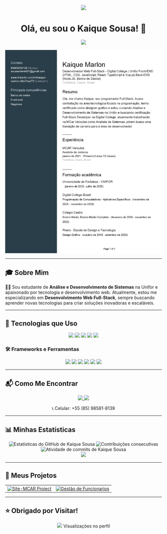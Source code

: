 <div align="center">
  <img src="https://media.giphy.com/media/hvRJCLFzcasrR4ia7z/giphy.gif" width="35px">
  <h1>Olá, eu sou o Kaique Sousa! 👋</h1>
  
  <p align="center">
    <img src="https://readme-typing-svg.herokuapp.com?color=36BCF7&center=true&vCenter=true&lines=Desenvolvedor+Web+Full-Stack;Resolvedor+de+Problemas;Sempre+aprendendo+coisas+novas;Construindo+projetos+incríveis">
  </p>

  <img src="https://raw.githubusercontent.com/kaiquesousa2005/kaiquesousa2005/main/Profile%20(14)-page-001.jpg" alt="Profile banner" />
</div>

---

## 🎓 Sobre Mim

👨‍💻 Sou estudante de **Análise e Desenvolvimento de Sistemas** na Unifor e apaixonado por tecnologia e desenvolvimento web. Atualmente, estou me especializando em **Desenvolvimento Web Full-Stack**, sempre buscando aprender novas tecnologias para criar soluções inovadoras e escaláveis.

---

## 🚀 Tecnologias que Uso

<div align="center">
  <img src="https://img.shields.io/badge/JavaScript-F7DF1E?style=for-the-badge&logo=javascript&logoColor=black" />
  <img src="https://img.shields.io/badge/SQL-4479A1?style=for-the-badge&logo=postgresql&logoColor=white" />
  <img src="https://img.shields.io/badge/TypeScript-3178C6?style=for-the-badge&logo=typescript&logoColor=white" />
  <img src="https://img.shields.io/badge/HTML5-E34F26?style=for-the-badge&logo=html5&logoColor=white" />
  <img src="https://img.shields.io/badge/CSS3-1572B6?style=for-the-badge&logo=css3&logoColor=white" />
</div>

### 🛠️ Frameworks e Ferramentas
<div align="center">
  <img src="https://img.shields.io/badge/Next.js-000000?style=for-the-badge&logo=nextdotjs&logoColor=white" />
  <img src="https://img.shields.io/badge/React-61DAFB?style=for-the-badge&logo=react&logoColor=black" />
  <img src="https://img.shields.io/badge/Node.js-339933?style=for-the-badge&logo=nodedotjs&logoColor=white" />
  <img src="https://img.shields.io/badge/Git-F05032?style=for-the-badge&logo=git&logoColor=white" />
  <img src="https://img.shields.io/badge/GitHub-181717?style=for-the-badge&logo=github&logoColor=white" />
  <img src="https://img.shields.io/badge/Visual_Studio_Code-007ACC?style=for-the-badge&logo=visualstudiocode&logoColor=white" />
</div>

---

## 📬 Como Me Encontrar

<div align="center">
  <a href="https://www.linkedin.com/in/kaique-marlon-93a7ba272/">
    <img src="https://img.shields.io/badge/LinkedIn-0077B5?style=for-the-badge&logo=linkedin&logoColor=white" />
  </a>
  <a href="mailto:kaique.freire@hotmail.com">
    <img src="https://img.shields.io/badge/Email-D14836?style=for-the-badge&logo=gmail&logoColor=white" />
  </a>
  <p>📞 Celular: +55 (85) 98581-8139</p>
</div>

---

## 📊 Minhas Estatísticas

<div align="center">
  <img height="180em" src="https://github-readme-stats.vercel.app/api?username=kaiquesousa2005&show_icons=true&theme=radical&include_all_commits=true&count_private=true" alt="Estatísticas do GitHub de Kaique Sousa"/>
  <img height="180em" src="https://github-readme-streak-stats.herokuapp.com/?user=kaiquesousa2005&theme=radical" alt="Contribuições consecutivas"/>
</div>

<div align="center">
  <img height="180em" src="https://github-readme-activity-graph.vercel.app/graph?username=kaiquesousa2005&theme=dracula" alt="Atividade de commits de Kaique Sousa"/>
</div>
<div align="center">
<img height="250em" src="https://github-readme-stats.vercel.app/api/top-langs/?username=kaiquesousa2005&theme=radical"/>
</div>

---

## 📂 Meus Projetos

<div align="center">
  <table>
    <tr>
      <td><a href="https://github.com/kaiquesousa2005/Site-MCAR"><img src="https://github-readme-stats.vercel.app/api/pin/?username=kaiquesousa2005&repo=Site-MCAR&theme=radical" alt="Site-MCAR Project"></a></td>
      <td><a href="https://github.com/kaiquesousa2005/gest-o-funcionario"><img src="https://github-readme-stats.vercel.app/api/pin/?username=kaiquesousa2005&repo=faculdade&theme=radical" alt="Gestão de Funcionarios"></a></td>
    </tr>
  </table>
</div>

---

## ⭐️ Obrigado por Visitar!

<div align="center">
  <p><img src="https://komarev.com/ghpvc/?username=kaiquesousa2005&style=for-the-badge&color=blue"> Visualizações no perfil</p>
</div>
